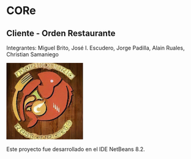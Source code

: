 # CORe
## Cliente - Orden Restaurante

Integrantes: Miguel Brito, José I. Escudero, Jorge Padilla, Alain Ruales, Christian Samaniego

<img src="src/assets/icons/icon.png" alt="drawing" width="200"/>

Este proyecto fue desarrollado en el IDE NetBeans 8.2.
